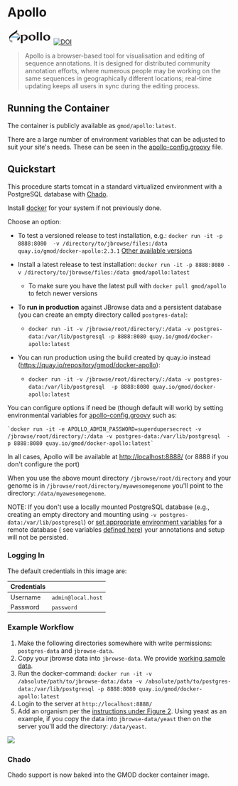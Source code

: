 # Apollo

![Apollo Logo](https://github.com/GMOD/docker-apollo/raw/master/img/ApolloLogo_100x36.png)
[![DOI](https://zenodo.org/badge/DOI/10.5281/zenodo.2573060.svg)](https://doi.org/10.5281/zenodo.2573060)




> Apollo is a browser-based tool for visualisation and editing of sequence
> annotations. It is designed for distributed community annotation efforts,
> where numerous people may be working on the same sequences in geographically
> different locations; real-time updating keeps all users in sync during the
> editing process.

## Running the Container

The container is publicly available as `gmod/apollo:latest`. 

There are a large number of environment variables that can be adjusted to suit
your site's needs. These can be seen in the
[apollo-config.groovy](https://github.com/GMOD/Apollo/blob/master/sample-docker-apollo-config.groovy)
file.

## Quickstart

This procedure starts tomcat in a standard virtualized environment with a PostgreSQL database with [Chado](http://gmod.org/wiki/Introduction_to_Chado).

Install [docker](https://docs.docker.com/engine/installation/) for your system if not previously done.

Choose an option:

- To test a versioned release to test installation, e.g.: `docker run -it -p 8888:8080  -v /directory/to/jbrowse/files:/data quay.io/gmod/docker-apollo:2.3.1`  [Other available versions](https://quay.io/repository/gmod/docker-apollo?tab=tags)

- Install a latest release to test installation: `docker run -it -p 8888:8080 -v /directory/to/jbrowse/files:/data gmod/apollo:latest` 
  -  To make sure you have the latest pull with ```docker pull gmod/apollo``` to fetch newer versions
  
- To **run in production** against JBrowse data and a persistent database (you can create an empty directory called `postgres-data`):  
    - `docker run -it -v /jbrowse/root/directory/:/data -v postgres-data:/var/lib/postgresql -p 8888:8080 quay.io/gmod/docker-apollo:latest`

- You can run production using the build created by quay.io instead (https://quay.io/repository/gmod/docker-apollo):
    - `docker run -it -v /jbrowse/root/directory/:/data -v postgres-data:/var/lib/postgresql  -p 8888:8080 quay.io/gmod/docker-apollo:latest`

You can configure options if need be (though default will work) by setting environmental variables for [apollo-config.groovy](https://github.com/GMOD/docker-apollo/blob/master/apollo-config.groovy) such as:

    `docker run -it -e APOLLO_ADMIN_PASSWORD=superdupersecrect -v /jbrowse/root/directory/:/data -v postgres-data:/var/lib/postgresql  -p 8888:8080 quay.io/gmod/docker-apollo:latest`

In all cases, Apollo will be available at [http://localhost:8888/](http://localhost:8888/) (or 8888 if you don't configure the port)

When you use the above mount directory ```/jbrowse/root/directory``` and your genome is in 
```/jbrowse/root/directory/myawesomegenome``` you'll point to the directory: ```/data/myawesomegenome```.

NOTE: If you don't use a locally mounted PostgreSQL database (e.g., creating an empty directory and mounting using `-v postgres-data:/var/lib/postgresql`)
or [set appropriate environment variables](https://docs.docker.com/engine/reference/commandline/run/) for a remote database 
( see variables [defined here](https://github.com/GMOD/docker-apollo/blob/master/launch.sh)) your annotations and setup will not be persisted.

### Logging In

The default credentials in this image are:

| Credentials |                    |
| ---         | ------------------ |
| Username    | `admin@local.host` |
| Password    | `password`         |


### Example Workflow


1. Make the following directories somewhere with write permissions: `postgres-data` and `jbrowse-data`. 
1. Copy your jbrowse data into `jbrowse-data`.  We provide [working sample data](http://genomearchitect.readthedocs.io/en/latest/Apollo2Build.html#adding-sample-data).
1. Run the docker-command:  `docker run -it -v /absolute/path/to/jbrowse-data:/data -v /absolute/path/to/postgres-data:/var/lib/postgresql -p 8888:8080 quay.io/gmod/docker-apollo:latest`
1. Login to the server at `http://localhost:8888/`
1. Add an organism per the [instructions under Figure 2](http://genomearchitect.readthedocs.io/en/latest/Apollo2Build.html#login-to-the-web-interface).   Using yeast as an example, if you copy the data into `jbrowse-data/yeast` then on the server 
you'll add the directory: `/data/yeast`. 

![](./img/small-sample.png)

### Chado

Chado support is now baked into the GMOD docker container image.



